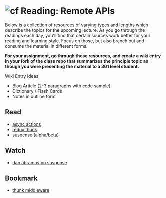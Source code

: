 ![cf](http://i.imgur.com/7v5ASc8.png) Reading: Remote APIs
==========================================================

Below is a collection of resources of varying types and lengths which describe the topics for the upcoming lecture.  As you go through the readings each day, you'll find that certain sources work better for your reading and learning style. Focus on those, but also branch out and consume the material in different forms.

**For your assignment, go through these resources, and create a wiki entry in your fork of the class repo that summarizes the principle topic as though you were presenting the material to a 301 level student.**

Wiki Entry Ideas:
* Blog Article (2-3 paragraphs with code sample)
* Dictionary / Flash Cards
* Notes in outline form

## Read
* [async actions](https://redux.js.org/advanced/asyncactions)
* [redux thunk](https://alligator.io/redux/redux-thunk/)
* [suspense](https://blog.logrocket.com/async-rendering-in-react-with-suspense-5d0eaac886c8) (alpha/beta)

## Watch
* [dan abramov on suspense](https://www.youtube.com/watch?v=6g3g0Q_XVb4)

## Bookmark
* [thunk middleware](https://github.com/reduxjs/redux-thunk)



